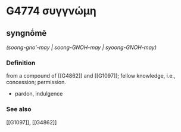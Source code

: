 # G4774 συγγνώμη

## syngnṓmē

_(soong-gno'-may | soong-GNOH-may | syoong-GNOH-may)_

### Definition

from a compound of [[G4862]] and [[G1097]]; fellow knowledge, i.e., concession; permission.

- pardon, indulgence

### See also

[[G1097]], [[G4862]]

